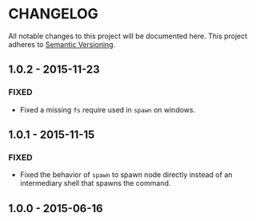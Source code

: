 # CHANGELOG

All notable changes to this project will be documented here.
This project adheres to [Semantic Versioning](http://semver.org/).

## 1.0.2 - 2015-11-23
### FIXED
- Fixed a missing `fs` require used in `spawn` on windows.

## 1.0.1 - 2015-11-15
### FIXED

- Fixed the behavior of `spawn` to spawn node directly instead of an
intermediary shell that spawns the command.

## 1.0.0 - 2015-06-16
